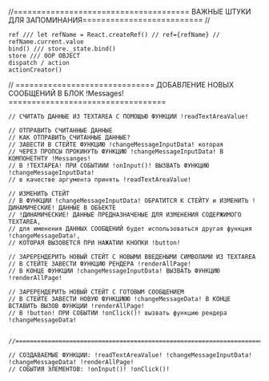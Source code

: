 //====================================== ВАЖНЫЕ ШТУКИ ДЛЯ ЗАПОМИНАНИЯ========================== //
    
    ref /// let refName = React.createRef() // ref={refName} // refName.current.value
    bind() /// store._state.bind()
    store /// OOP OBJECT 
    dispatch / action
    actionCreator()
    


// ============================== ДОБАВЛЕНИЕ НОВЫХ СООБЩЕНИЙ В БЛОК !Messages! ==================================

    // СЧИТАТЬ ДАННЫЕ ИЗ TEXTAREA С ПОМОЩЬЮ ФУНКЦИИ !readTextAreaValue!

    // ОТПРАВИТЬ СЧИТАННЫЕ ДАННЫЕ
    // КАК ОТПРАВИТЬ СЧИТАННЫЕ ДАННЫЕ?
    // ЗАВЕСТИ В СТЕЙТЕ ФУНКЦИЮ !changeMessageInputData! которая
    // ЧЕРЕЗ ПРОПСЫ ПРОКИНУТЬ ФУНКЦИЮ !changeMessageInputData! В КОМПОНЕТНТУ !Messanges!
    // В !ТЕХТАРЕА! ПРИ СОБЫТИИИ !onInput()! ВЫЗВАТЬ ФУНКЦИЮ !changeMessageInputData!
    // в качестве аргумента принять !readTextAreaValue!

    // ИЗМЕНИТЬ СТЕЙТ
    // В ФУНКЦИИ !changeMessageInputData! ОБРАТИТСЯ К СТЕЙТУ и ИЗМЕНИТЬ !ДИНАМИЧЕСКИЕ! ДАННЫЕ В ОБЪЕКТЕ
    // !ДИНАМИЧЕСКИЕ! ДАННЫЕ ПРЕДНАЗНАЧЕНЫЕ ДЛЯ ИЗМЕНЕНИЯ СОДЕРЖИМОГО TEXTAREA,
    // для именения ДАННЫХ СООБЩЕНИЙ будет использоваться другая функция !changeMessageData!,
    // КОТОРАЯ ВЫЗОВЕТСЯ ПРИ НАЖАТИИ КНОПКИ !button!

    // ЗАРЕРЕНДЕРИТЬ НОВЫЙ СТЕЙТ C НОВЫМИ ВВЕДЕНЫМИ СИМВОЛАМИ ИЗ TEXTAREA
    // В СТЕЙТЕ ЗАВЕСТИ ФУНКЦИЮ РЕНДЕРА !renderAllPage!
    // В КОНЦЕ ФУНКЦИИ !changeMessageInputData! ВЫЗВАТЬ ФУНКЦИЮ !renderAllPage!

    // ЗАРЕРЕНДЕРИТЬ НОВЫЙ СТЕЙТ C ГОТОВЫМ СООБЩЕНИЕМ
    // В СТЕЙТЕ ЗАВЕСТИ НОВУЮ ФУНКЦИЮЮ !changeMessageData! В КОНЦЕ ВСТАВИТЬ ВЫЗОВ ФУНКЦИИ !renderAllPage!
    // В !button! ПРИ СОБЫТИИ !onClick()! вызвать функцию рендера !changeMessageData!


    //==============================================================================================================

    // СОЗДАВАЕМЫЕ ФУНКЦИИ: !readTextAreaValue! !changeMessageInputData! !changeMessageData! !renderAllPage!
    // СОБЫТИЯ ЭЛЕМЕНТОВ: !onInput()! !onClick()!